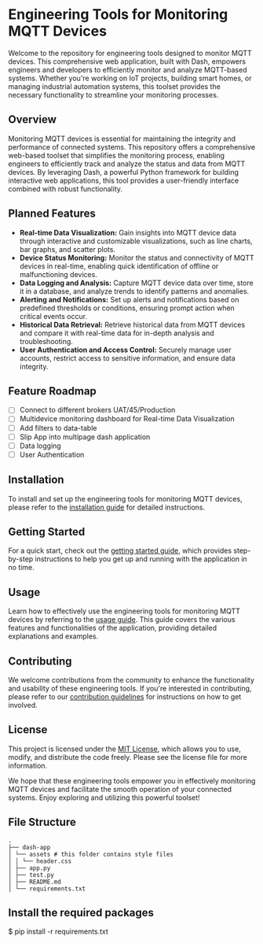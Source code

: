 # Engineering Tools for Monitoring MQTT Devices

Welcome to the repository for engineering tools designed to monitor MQTT devices. This comprehensive web application, built with Dash, empowers engineers and developers to efficiently monitor and analyze MQTT-based systems. Whether you're working on IoT projects, building smart homes, or managing industrial automation systems, this toolset provides the necessary functionality to streamline your monitoring processes.

## Overview

Monitoring MQTT devices is essential for maintaining the integrity and performance of connected systems. This repository offers a comprehensive web-based toolset that simplifies the monitoring process, enabling engineers to efficiently track and analyze the status and data from MQTT devices. By leveraging Dash, a powerful Python framework for building interactive web applications, this tool provides a user-friendly interface combined with robust functionality.

## Planned Features

- **Real-time Data Visualization:** Gain insights into MQTT device data through interactive and customizable visualizations, such as line charts, bar graphs, and scatter plots.
- **Device Status Monitoring:** Monitor the status and connectivity of MQTT devices in real-time, enabling quick identification of offline or malfunctioning devices.
- **Data Logging and Analysis:** Capture MQTT device data over time, store it in a database, and analyze trends to identify patterns and anomalies.
- **Alerting and Notifications:** Set up alerts and notifications based on predefined thresholds or conditions, ensuring prompt action when critical events occur.
- **Historical Data Retrieval:** Retrieve historical data from MQTT devices and compare it with real-time data for in-depth analysis and troubleshooting.
- **User Authentication and Access Control:** Securely manage user accounts, restrict access to sensitive information, and ensure data integrity.

## Feature Roadmap

- [ ] Connect to different brokers UAT/45/Production
- [ ] Multidevice monitoring dashboard for Real-time Data Visualization
- [ ] Add filters to data-table
- [ ] Slip App into multipage dash application
- [ ] Data logging
- [ ] User Authentication

## Installation

To install and set up the engineering tools for monitoring MQTT devices, please refer to the [installation guide](installation.md) for detailed instructions.

## Getting Started

For a quick start, check out the [getting started guide](getting-started.md), which provides step-by-step instructions to help you get up and running with the application in no time.

## Usage

Learn how to effectively use the engineering tools for monitoring MQTT devices by referring to the [usage guide](usage.md). This guide covers the various features and functionalities of the application, providing detailed explanations and examples.

## Contributing

We welcome contributions from the community to enhance the functionality and usability of these engineering tools. If you're interested in contributing, please refer to our [contribution guidelines](contributing.md) for instructions on how to get involved.

## License

This project is licensed under the [MIT License](LICENSE), which allows you to use, modify, and distribute the code freely. Please see the license file for more information.

We hope that these engineering tools empower you in effectively monitoring MQTT devices and facilitate the smooth operation of your connected systems. Enjoy exploring and utilizing this powerful toolset!

## File Structure

```
.
├── dash-app
│ └── assets # this folder contains style files
│ │ └── header.css
│ ├── app.py
│ ├── test.py
│ ├── README.md
│ └── requirements.txt
```

## Install the required packages

$ pip install -r requirements.txt
